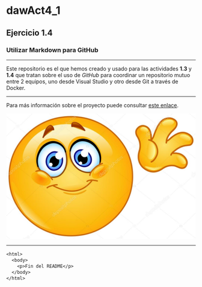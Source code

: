 # dawAct4_1

## Ejercicio 1.4

### Utilizar Markdown para GitHub

---

Este repositorio es el que hemos creado y usado para las actividades **1.3** y **1.4** que tratan sobre el uso de _GitHub_ para coordinar un repositorio mutuo entre 2 equipos, uno desde Visual Studio y otro desde Git a través de Docker.

---

Para más información sobre el proyecto puede consultar [este enlace](https://www.example.com).

![saludos](./saludo)

---

```
<html>
  <body>
    <p>Fin del README</p>
  </body>
</html>
```